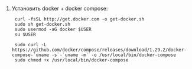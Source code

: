 1. Установить docker + docker compose:
  
        curl -fsSL http://get.docker.com -o get-docker.sh  
        sudo sh get-docker.sh  
        sudo usermod -aG docker $USER  
        su $USER  
        
        sudo curl -L https://github.com/docker/compose/releases/download/1.29.2/docker-compose-`uname -s`-`uname -m` -o /usr/local/bin/docker-compose
        sudo chmod +x /usr/local/bin/docker-compose
